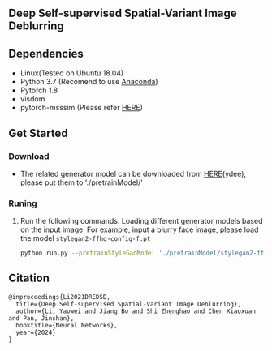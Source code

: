 <!-- Title -->
## Deep Self-supervised Spatial-Variant Image Deblurring


 
## Dependencies
* Linux(Tested on Ubuntu 18.04) 
* Python 3.7 (Recomend to use [Anaconda](https://www.anaconda.com/products/individual#linux))
* Pytorch 1.8
* visdom
* pytorch-msssim (Please refer [HERE](https://github.com/jorge-pessoa/pytorch-msssim))

## Get Started

### Download
* The related generator model can be downloaded from [HERE](https://pan.baidu.com/s/1YQ0z6pS4_vWlY1cyl-OagQ)(ydee), please put them to './pretrainModel/'

### Runing
1. Run the following commands. Loading different generator models based on the input image. For example, input a blurry face image, please load the model `stylegan2-ffhq-config-f.pt`
    ```sh
    python run.py --pretrainStyleGanModel './pretrainModel/stylegan2-ffhq-config-f.pt'
    ```

## Citation
	@inproceedings{Li2021DREDSD,
      title={Deep Self-supervised Spatial-Variant Image Deblurring},
      author={Li, Yaowei and Jiang Bo and Shi Zhenghao and Chen Xiaoxuan and Pan, Jinshan},
      booktitle={Neural Networks},
      year={2024}
    }

 



